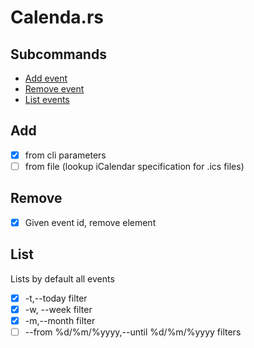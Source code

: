 # Calenda.rs
## Subcommands
 - [Add event](#add)
 - [Remove event](#remove)
 - [List events](#list)
## Add
 - [x] from cli parameters
 - [ ] from file (lookup iCalendar specification for .ics files)
## Remove
 - [x] Given event id, remove element
## List
Lists by default all events
 - [x] -t,--today filter
 - [x] -w, --week filter
 - [x] -m,--month filter
 - [ ] --from %d/%m/%yyyy,--until %d/%m/%yyyy filters